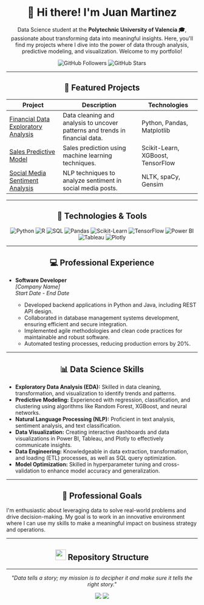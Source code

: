 <h1 align="center">👋 Hi there! I'm Juan Martinez</h1>

<p align="center">
  Data Science student at the <strong>Polytechnic University of Valencia 🎓</strong>, passionate about transforming data into meaningful insights. Here, you'll find my projects where I dive into the power of data through analysis, predictive modeling, and visualization. Welcome to my portfolio!
</p>

<p align="center">
  <img src="https://img.shields.io/github/followers/juanmartineezz?style=social" alt="GitHub Followers">
  <img src="https://img.shields.io/github/stars/juanmartineezz?style=social" alt="GitHub Stars">
</p>

---

<h2 align="center">💼 Featured Projects</h2>

<div align="center">

| Project | Description | Technologies |
|---------|-------------|--------------|
| [Financial Data Exploratory Analysis](https://github.com/juanmartineezz/project1) | Data cleaning and analysis to uncover patterns and trends in financial data. | Python, Pandas, Matplotlib |
| [Sales Predictive Model](https://github.com/juanmartineezz/project2) | Sales prediction using machine learning techniques. | Scikit-Learn, XGBoost, TensorFlow |
| [Social Media Sentiment Analysis](https://github.com/juanmartineezz/project3) | NLP techniques to analyze sentiment in social media posts. | NLTK, spaCy, Gensim |

</div>

---

<h2 align="center">🚀 Technologies & Tools</h2>

<div align="center">
  
  ![Python](https://img.shields.io/badge/-Python-3776AB?style=for-the-badge&logo=python&logoColor=white)
  ![R](https://img.shields.io/badge/-R-276DC3?style=for-the-badge&logo=r&logoColor=white)
  ![SQL](https://img.shields.io/badge/-SQL-4479A1?style=for-the-badge&logo=postgresql&logoColor=white)
  ![Pandas](https://img.shields.io/badge/-Pandas-150458?style=for-the-badge&logo=pandas)
  ![Scikit-Learn](https://img.shields.io/badge/-Scikit%20Learn-F7931E?style=for-the-badge&logo=scikit-learn&logoColor=white)
  ![TensorFlow](https://img.shields.io/badge/-TensorFlow-FF6F00?style=for-the-badge&logo=tensorflow&logoColor=white)
  ![Power BI](https://img.shields.io/badge/-Power%20BI-F2C811?style=for-the-badge&logo=powerbi&logoColor=black)
  ![Tableau](https://img.shields.io/badge/-Tableau-E97627?style=for-the-badge&logo=tableau&logoColor=white)
  ![Plotly](https://img.shields.io/badge/-Plotly-3f4f75?style=for-the-badge&logo=plotly&logoColor=white)
  
</div>

---

<h2 align="center">💻 Professional Experience</h2>

- **Software Developer**  
  <em>[Company Name]</em>  
  _Start Date - End Date_

  - Developed backend applications in Python and Java, including REST API design.
  - Collaborated in database management systems development, ensuring efficient and secure integration.
  - Implemented agile methodologies and clean code practices for maintainable and robust software.
  - Automated testing processes, reducing production errors by 20%.

---

<h2 align="center">📊 Data Science Skills</h2>

- **Exploratory Data Analysis (EDA):** Skilled in data cleaning, transformation, and visualization to identify trends and patterns.
- **Predictive Modeling:** Experienced with regression, classification, and clustering using algorithms like Random Forest, XGBoost, and neural networks.
- **Natural Language Processing (NLP):** Proficient in text analysis, sentiment analysis, and text classification.
- **Data Visualization:** Creating interactive dashboards and data visualizations in Power BI, Tableau, and Plotly to effectively communicate insights.
- **Data Engineering:** Knowledgeable in data extraction, transformation, and loading (ETL) processes, as well as SQL query optimization.
- **Model Optimization:** Skilled in hyperparameter tuning and cross-validation to enhance model accuracy and generalization.
  
---

<h2 align="center">🎯 Professional Goals</h2>

I'm enthusiastic about leveraging data to solve real-world problems and drive decision-making. My goal is to work in an innovative environment where I can use my skills to make a meaningful impact on business strategy and operations.

---


<h2 align="center">
  <img src="https://img.icons8.com/emoji/48/000000/bar-chart-emoji.png" width="28" height="28" />
  Repository Structure
</h2>

---

<p align="center">
  <i>"Data tells a story; my mission is to decipher it and make sure it tells the right story."</i>
</p>

<p align="center">
  <a href="https://linkedin.com/in/juanmartineezz"><img src="https://img.shields.io/badge/-LinkedIn-0A66C2?style=for-the-badge&logo=linkedin&logoColor=white"></a>
  <a href="https://github.com/juanmartineezz"><img src="https://img.shields.io/badge/-GitHub-181717?style=for-the-badge&logo=github&logoColor=white"></a>
</p>







